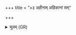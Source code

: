 +++
title = "०३ अहीनाम् अहिकानां सम्"

+++
<details><summary>मूलम् (GR)</summary>

अहीनाम् अहिकानां  
सं हि शीर्षाण्य् अग्रभम् ।  
ह्रदं सहस्रबाहुः परेत्य +++(emend. Hoffmann; Bhatt. hṛdaṃ)+++  
व्य् अनिजम् अहेर् विषम् ॥
</details>